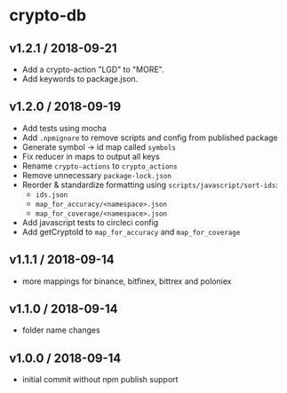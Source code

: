# crypto-db

## v1.2.1 / 2018-09-21
- Add a crypto-action "LGD" to "MORE".
- Add keywords to package.json.

## v1.2.0 / 2018-09-19
- Add tests using mocha
- Add `.npmignore` to remove scripts and config from published package
- Generate symbol -> id map called `symbols`
- Fix reducer in maps to output all keys
- Rename `crypto-actions` to `crypto_actions`
- Remove unnecessary `package-lock.json`
- Reorder & standardize formatting using `scripts/javascript/sort-ids`:
  - `ids.json`
  - `map_for_accuracy/<namespace>.json`
  - `map_for_coverage/<namespace>.json`
- Add javascript tests to circleci config
- Add getCryptoId to `map_for_accuracy` and `map_for_coverage`

## v1.1.1 / 2018-09-14
- more mappings for binance, bitfinex, bittrex and poloniex

## v1.1.0 / 2018-09-14
- folder name changes

## v1.0.0 / 2018-09-14
- initial commit without npm publish support
